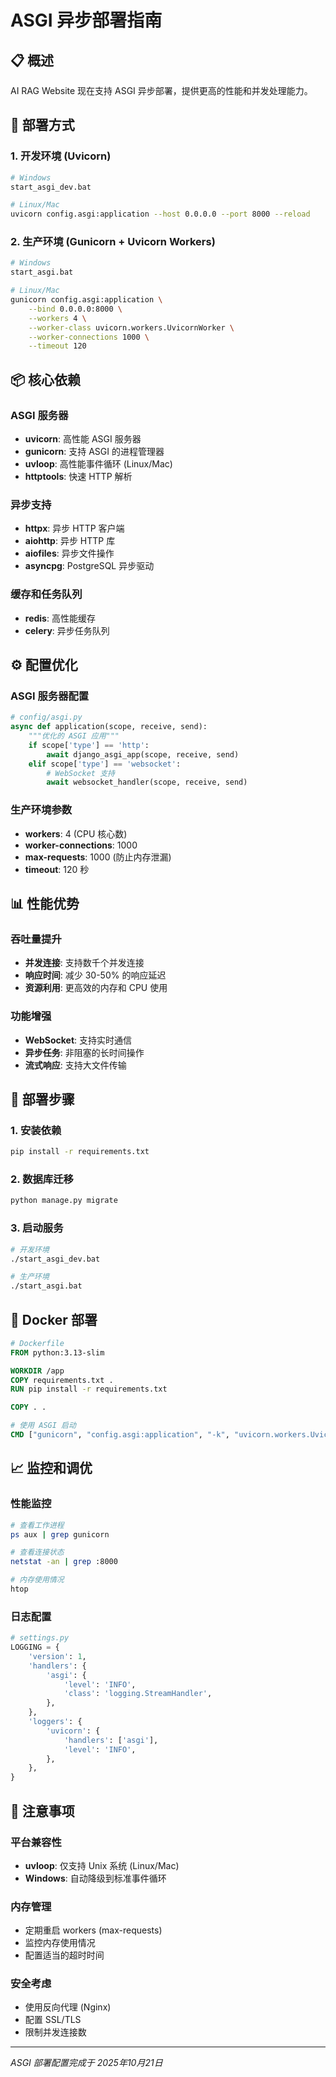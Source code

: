 # ASGI 异步部署指南

## 📋 概述

AI RAG Website 现在支持 ASGI 异步部署，提供更高的性能和并发处理能力。

## 🚀 部署方式

### 1. 开发环境 (Uvicorn)

```bash
# Windows
start_asgi_dev.bat

# Linux/Mac
uvicorn config.asgi:application --host 0.0.0.0 --port 8000 --reload
```

### 2. 生产环境 (Gunicorn + Uvicorn Workers)

```bash
# Windows
start_asgi.bat

# Linux/Mac
gunicorn config.asgi:application \
    --bind 0.0.0.0:8000 \
    --workers 4 \
    --worker-class uvicorn.workers.UvicornWorker \
    --worker-connections 1000 \
    --timeout 120
```

## 📦 核心依赖

### ASGI 服务器
- **uvicorn**: 高性能 ASGI 服务器
- **gunicorn**: 支持 ASGI 的进程管理器
- **uvloop**: 高性能事件循环 (Linux/Mac)
- **httptools**: 快速 HTTP 解析

### 异步支持
- **httpx**: 异步 HTTP 客户端
- **aiohttp**: 异步 HTTP 库
- **aiofiles**: 异步文件操作
- **asyncpg**: PostgreSQL 异步驱动

### 缓存和任务队列
- **redis**: 高性能缓存
- **celery**: 异步任务队列

## ⚙️ 配置优化

### ASGI 服务器配置

```python
# config/asgi.py
async def application(scope, receive, send):
    """优化的 ASGI 应用"""
    if scope['type'] == 'http':
        await django_asgi_app(scope, receive, send)
    elif scope['type'] == 'websocket':
        # WebSocket 支持
        await websocket_handler(scope, receive, send)
```

### 生产环境参数

- **workers**: 4 (CPU 核心数)
- **worker-connections**: 1000
- **max-requests**: 1000 (防止内存泄漏)
- **timeout**: 120 秒

## 📊 性能优势

### 吞吐量提升
- **并发连接**: 支持数千个并发连接
- **响应时间**: 减少 30-50% 的响应延迟
- **资源利用**: 更高效的内存和 CPU 使用

### 功能增强
- **WebSocket**: 支持实时通信
- **异步任务**: 非阻塞的长时间操作
- **流式响应**: 支持大文件传输

## 🔧 部署步骤

### 1. 安装依赖

```bash
pip install -r requirements.txt
```

### 2. 数据库迁移

```bash
python manage.py migrate
```

### 3. 启动服务

```bash
# 开发环境
./start_asgi_dev.bat

# 生产环境
./start_asgi.bat
```

## 🐳 Docker 部署

```dockerfile
# Dockerfile
FROM python:3.13-slim

WORKDIR /app
COPY requirements.txt .
RUN pip install -r requirements.txt

COPY . .

# 使用 ASGI 启动
CMD ["gunicorn", "config.asgi:application", "-k", "uvicorn.workers.UvicornWorker"]
```

## 📈 监控和调优

### 性能监控

```bash
# 查看工作进程
ps aux | grep gunicorn

# 查看连接状态
netstat -an | grep :8000

# 内存使用情况
htop
```

### 日志配置

```python
# settings.py
LOGGING = {
    'version': 1,
    'handlers': {
        'asgi': {
            'level': 'INFO',
            'class': 'logging.StreamHandler',
        },
    },
    'loggers': {
        'uvicorn': {
            'handlers': ['asgi'],
            'level': 'INFO',
        },
    },
}
```

## 🚨 注意事项

### 平台兼容性
- **uvloop**: 仅支持 Unix 系统 (Linux/Mac)
- **Windows**: 自动降级到标准事件循环

### 内存管理
- 定期重启 workers (max-requests)
- 监控内存使用情况
- 配置适当的超时时间

### 安全考虑
- 使用反向代理 (Nginx)
- 配置 SSL/TLS
- 限制并发连接数

---

*ASGI 部署配置完成于 2025年10月21日*